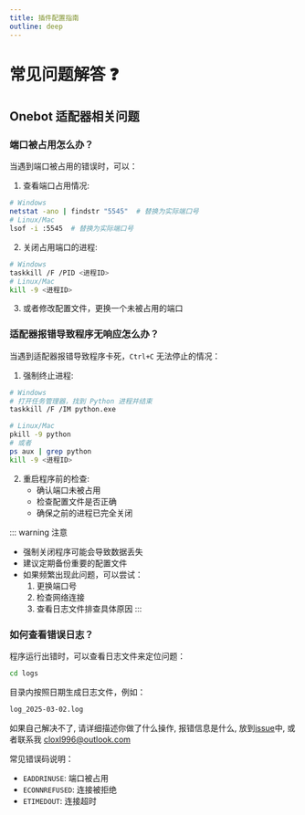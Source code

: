 ```yaml
---
title: 插件配置指南
outline: deep
---
```


# 常见问题解答 ❓

## Onebot 适配器相关问题

### 端口被占用怎么办？

当遇到端口被占用的错误时，可以：

1. 查看端口占用情况:
```bash
# Windows
netstat -ano | findstr "5545"  # 替换为实际端口号
# Linux/Mac
lsof -i :5545  # 替换为实际端口号
```

2. 关闭占用端口的进程:
```bash
# Windows
taskkill /F /PID <进程ID>
# Linux/Mac
kill -9 <进程ID>
```

3. 或者修改配置文件，更换一个未被占用的端口

### 适配器报错导致程序无响应怎么办？

当遇到适配器报错导致程序卡死，`Ctrl+C` 无法停止的情况：

1. 强制终止进程:
```bash
# Windows
# 打开任务管理器，找到 Python 进程并结束
taskkill /F /IM python.exe

# Linux/Mac
pkill -9 python
# 或者
ps aux | grep python
kill -9 <进程ID>
```

2. 重启程序前的检查:
   - 确认端口未被占用
   - 检查配置文件是否正确
   - 确保之前的进程已完全关闭

::: warning 注意
- 强制关闭程序可能会导致数据丢失
- 建议定期备份重要的配置文件
- 如果频繁出现此问题，可以尝试：
  1. 更换端口号
  2. 检查网络连接
  3. 查看日志文件排查具体原因
:::

### 如何查看错误日志？

程序运行出错时，可以查看日志文件来定位问题：

```bash
cd logs
```
目录内按照日期生成日志文件，例如：
```bash
log_2025-03-02.log
```
如果自己解决不了, 请详细描述你做了什么操作, 报错信息是什么, 放到[issue](https://github.com/Cloxl/chatgpt-mirai-qq-bot-onebot-adapter/issues/new)中, 或者联系我 cloxl996@outlook.com

常见错误码说明：
- `EADDRINUSE`: 端口被占用
- `ECONNREFUSED`: 连接被拒绝
- `ETIMEDOUT`: 连接超时
